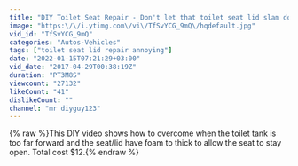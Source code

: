 ```yaml
---
title: "DIY Toilet Seat Repair - Don't let that toilet seat lid slam down unexpectidly"
image: "https:\/\/i.ytimg.com\/vi\/TfSvYCG_9mQ\/hqdefault.jpg"
vid_id: "TfSvYCG_9mQ"
categories: "Autos-Vehicles"
tags: ["toilet seat lid repair annoying"]
date: "2022-01-15T07:21:29+03:00"
vid_date: "2017-04-29T00:38:19Z"
duration: "PT3M8S"
viewcount: "27132"
likeCount: "41"
dislikeCount: ""
channel: "mr diyguy123"
---
```

{% raw %}This DIY video shows how to overcome when the toilet tank is too far forward and the seat/lid have foam to thick to allow the seat to stay open.  Total cost $12.{% endraw %}
